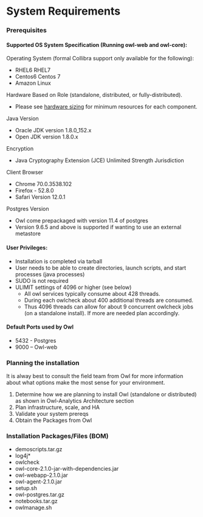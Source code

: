 # System Requirements

### Prerequisites

#### Supported OS System Specification (Running owl-web and owl-core):

Operating System (formal Collibra support only available for the following):

* RHEL6 RHEL7&#x20;
* Centos6 Centos 7
* Amazon Linux

Hardware Based on Role (standalone, distributed, or fully-distributed).

* Please see [hardware sizing](hardware-sizing.md) for minimum resources for each component.

Java Version

* Oracle JDK version 1.8.0\_152.x
* Open JDK version 1.8.0.x

Encryption

* Java Cryptography Extension (JCE) Unlimited Strength Jurisdiction

Client Browser

* Chrome 70.0.3538.102
* Firefox - 52.8.0
* Safari Version 12.0.1

Postgres Version

* Owl come prepackaged with version 11.4 of postgres
* Version 9.6.5 and above is supported if wanting to use an external metastore

#### User Privileges:

* Installation is completed via tarball
* User needs to be able to create directories, launch scripts, and start processes (java processes)
* SUDO is not required
* ULIMIT settings of 4096 or higher (see below)
  * All owl services typically consume about 428 threads.
  * During each owlcheck about 400 additional threads are consumed.
  * Thus 4096 threads can allow for about 9 concurrent owlcheck jobs (on a standalone install).  If more are needed plan accordingly.

#### Default Ports used by Owl

* 5432 - Postgres
* 9000 – Owl-web

### Planning the installation

It is alway best to consult the field team from Owl for more information about what options make the most sense for your environment.

1. Determine how we are planning to install Owl (standalone or distributed) as shown in Owl-Analytics Architecture section
2. Plan infrastructure, scale, and HA
3. Validate your system prereqs
4. Obtain the Packages from Owl

### Installation Packages/Files (BOM)

* demoscripts.tar.gz
* log4j\*
* owlcheck
* owl-core-2.1.0-jar-with-dependencies.jar
* owl-webapp-2.1.0.jar
* owl-agent-2.1.0.jar
* setup.sh
* owl-postgres.tar.gz
* notebooks.tar.gz
* owlmanage.sh
